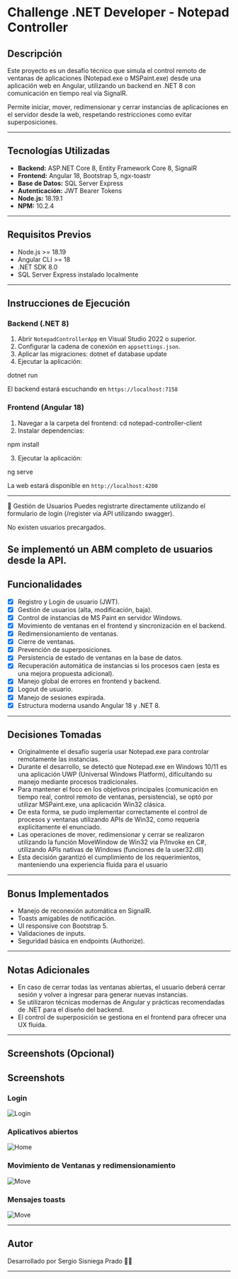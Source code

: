 # Challenge .NET Developer - Notepad Controller

## Descripción
Este proyecto es un desafío técnico que simula el control remoto de ventanas de aplicaciones (Notepad.exe o MSPaint.exe) desde una aplicación web en Angular, utilizando un backend en .NET 8 con comunicación en tiempo real vía SignalR.

Permite iniciar, mover, redimensionar y cerrar instancias de aplicaciones en el servidor desde la web, respetando restricciones como evitar superposiciones.

---

## Tecnologías Utilizadas
- **Backend:** ASP.NET Core 8, Entity Framework Core 8, SignalR
- **Frontend:** Angular 18, Bootstrap 5, ngx-toastr
- **Base de Datos:** SQL Server Express
- **Autenticación:** JWT Bearer Tokens
- **Node.js:** 18.19.1
- **NPM:** 10.2.4

---

## Requisitos Previos
- Node.js >= 18.19
- Angular CLI >= 18
- .NET SDK 8.0
- SQL Server Express instalado localmente

---

## Instrucciones de Ejecución

### Backend (.NET 8)
1. Abrir `NotepadControllerApp` en Visual Studio 2022 o superior.
2. Configurar la cadena de conexión en `appsettings.json`.
3. Aplicar las migraciones:
dotnet ef database update
4. Ejecutar la aplicación:

dotnet run

El backend estará escuchando en `https://localhost:7158`

### Frontend (Angular 18)
1. Navegar a la carpeta del frontend:
cd notepad-controller-client
2. Instalar dependencias:

npm install

3. Ejecutar la aplicación:

ng serve

La web estará disponible en `http://localhost:4200`

---

👤 Gestión de Usuarios
Puedes registrarte directamente utilizando el formulario de login (/register vía API utilizando swagger).

No existen usuarios precargados.

Se implementó un ABM completo de usuarios desde la API.
---

## Funcionalidades

- [x] Registro y Login de usuario (JWT).
- [x] Gestión de usuarios (alta, modificación, baja).
- [x] Control de instancias de MS Paint en servidor Windows.
- [x] Movimiento de ventanas en el frontend y sincronización en el backend.
- [x] Redimensionamiento de ventanas.
- [x] Cierre de ventanas.
- [x] Prevención de superposiciones.
- [x] Persistencia de estado de ventanas en la base de datos.
- [x] Recuperación automática de instancias si los procesos caen (esta es una mejora propuesta adicional).
- [x] Manejo global de errores en frontend y backend.
- [x] Logout de usuario.
- [x] Manejo de sesiones expirada.
- [x] Estructura moderna usando Angular 18 y .NET 8.

---

## Decisiones Tomadas
- Originalmente el desafío sugería usar Notepad.exe para controlar remotamente las instancias.
- Durante el desarrollo, se detectó que Notepad.exe en Windows 10/11 es una aplicación UWP (Universal Windows Platform), dificultando su manejo mediante procesos tradicionales.
- Para mantener el foco en los objetivos principales (comunicación en tiempo real, control remoto de ventanas, persistencia), se optó por utilizar MSPaint.exe, una aplicación Win32 clásica.
- De esta forma, se pudo implementar correctamente el control de procesos y ventanas utilizando APIs de Win32, como requería explícitamente el enunciado.
- Las operaciones de mover, redimensionar y cerrar se realizaron utilizando la función MoveWindow de Win32 vía P/Invoke en C#, utilizando APIs nativas de Windows (funciones de la user32.dll)
- Esta decisión garantizó el cumplimiento de los requerimientos, manteniendo una experiencia fluida para el usuario 

---

## Bonus Implementados

- Manejo de reconexión automática en SignalR.
- Toasts amigables de notificación.
- UI responsive con Bootstrap 5.
- Validaciones de inputs.
- Seguridad básica en endpoints (Authorize).

---

## Notas Adicionales

- En caso de cerrar todas las ventanas abiertas, el usuario deberá cerrar sesión y volver a ingresar para generar nuevas instancias.
- Se utilizaron técnicas modernas de Angular y prácticas recomendadas de .NET para el diseño del backend.
- El control de superposición se gestiona en el frontend para ofrecer una UX fluida.

---

## Screenshots (Opcional)
## Screenshots

### Login
![Login](./assets/login.png)

### Aplicativos abiertos
![Home](./assets/home.png)

### Movimiento de Ventanas y redimensionamiento
![Move](./assets/move_y_resize.png)

### Mensajes toasts
![Move](./assets/toast.png)

---

## Autor

Desarrollado por Sergio Sisniega Prado 👨‍💻

---